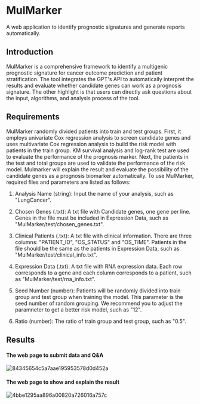 # MulMarker
A web application to identify prognostic signatures and generate reports automatically.

## Introduction
MulMarker is a comprehensive framework to identify a multigenic prognostic signature for cancer outcome prediction and patient stratification. The tool integrates the GPT's API to automatically interpret the results and evaluate whether candidate genes can work as a prognosis signature. The other highlight is that users can directly ask questions about the input, algorithms, and analysis process of the tool.

## Requirements
MulMarker randomly divided patients into train and test groups. First, it employs univariate Cox regression analysis to screen candidate genes and uses multivariate Cox regression analysis to build the risk model with patients in the train group. KM survival analysis and log-rank test are used to evaluate the performance of the prognosis marker. Next, the patients in the test and total groups are used to validate the performance of the risk model. Mulmarker will explain the result and evaluate the possibility of the candidate genes as a prognosis biomarker automatically. To use MulMarker, required files and parameters are listed as follows:

1) Analysis Name (string): Input the name of your analysis, such as "LungCancer".

2) Chosen Genes (.txt): A txt file with Candidate genes, one gene per line. Genes in the file must be included in Expression Data, such as "MulMarker/test/chosen_genes.txt".

3) Clinical Patients (.txt): A txt file with clinical information. There are three columns: "PATIENT_ID", "OS_STATUS" and "OS_TIME". Patients in the file should be the same as the patients in Expression Data, such as "MulMarker/test/clinical_info.txt".

4) Expression Data (.txt): A txt file with RNA expression data. Each row corresponds to a gene and each column corresponds to a patient, such as "MulMarker/test/rna_info.txt".

5) Seed Number (number): Patients will be randomly divided into train group and test group when training the model. This parameter is the seed number of random grouping. We recommend you to adjust the paramneter to get a better risk model, such as "12".

6) Ratio (number): The ratio of train group and test group, such as "0.5".

## Results
#### The web page to submit data and Q&A
![84345654c5a7aae195953578d0d452a](https://github.com/Tina9/RiskModel/assets/16876314/9b2f59cb-6ea2-4ef8-b742-9c5fe0d7cba3)

#### The web page to show and explain the result
![4bbe1295aa896a00820a726016a757c](https://github.com/Tina9/RiskModel/assets/16876314/3bff5652-b790-4635-b2c3-e7031dcee57f)


